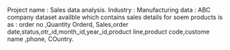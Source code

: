 Project name : Sales data analysis.
Industry : Manufacturing
data : ABC company dataset availble which contains sales details for soem products is as : order no ,Quantity Orderd,
Sales,order date,status,otr_id,month_id,year_id,product line,product code,custome name ,phone, COuntry.
